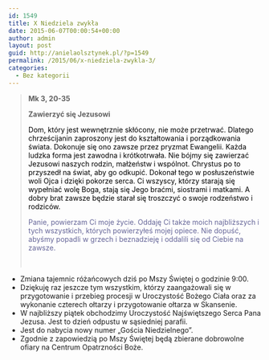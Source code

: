 ```yaml
---
id: 1549
title: X Niedziela zwykła
date: 2015-06-07T00:00:54+00:00
author: admin
layout: post
guid: http://anielaolsztynek.pl/?p=1549
permalink: /2015/06/x-niedziela-zwykla-3/
categories:
  - Bez kategorii
---
```

> **Mk 3, 20-35**
> 
> **Zawierzyć się Jezusowi**
> 
> <span style="color: #000000;">Dom, który jest wewnętrznie skłócony, nie może przetrwać. Dlatego chrześcijanin zaproszony jest do kształtowania i porządkowania świata. Dokonuje się ono zawsze przez pryzmat Ewangelii. Każda ludzka forma jest zawodna i krótkotrwała. Nie bójmy się zawierzać Jezusowi naszych rodzin, małżeństw i wspólnot. Chrystus po to przyszedł na świat, aby go odkupić. Dokonał tego w posłuszeństwie woli Ojca i dzięki pokorze serca. Ci wszyscy, którzy starają się wypełniać wolę Boga, stają się Jego braćmi, siostrami i matkami. A dobry brat zawsze będzie starał się troszczyć o swoje rodzeństwo i rodziców.</span>
> 
> <span style="color: #666699;">Panie, powierzam Ci moje życie. Oddaję Ci także moich najbliższych i tych wszystkich, których powierzyłeś mojej opiece. Nie dopuść, abyśmy popadli w grzech i beznadzieję i oddalili się od Ciebie na zawsze.</span>
> 
> <span style="color: #666699;"><br /> </span>

  * Zmiana tajemnic różańcowych dziś po Mszy Świętej o godzinie 9:00.
  * Dziękuję raz jeszcze tym wszystkim, którzy zaangażowali się w przygotowanie i przebieg procesji w Uroczystość Bożego Ciała oraz za wykonanie czterech ołtarzy i przygotowanie ołtarza w Skansenie.
  * W najbliższy piątek obchodzimy Uroczystość Najświętszego Serca Pana Jezusa. Jest to dzień odpustu w sąsiedniej parafii.
  * Jest do nabycia nowy numer &#8222;Gościa Niedzielnego&#8221;.
  * Zgodnie z zapowiedzią po Mszy Świętej będą zbierane dobrowolne ofiary na Centrum Opatrzności Boże.